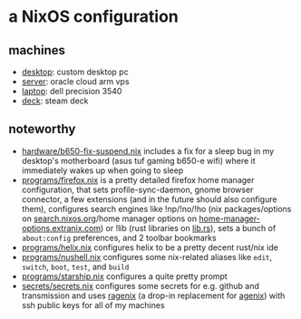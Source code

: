 # a NixOS configuration

## machines

- [desktop](https://github.com/hexfae/system/blob/main/machines/desktop/configuration.nix): custom desktop pc
- [server](https://github.com/hexfae/system/blob/main/machines/server/configuration.nix): oracle cloud arm vps
- [laptop](https://github.com/hexfae/system/blob/main/machines/laptop/configuration.nix): dell precision 3540
- [deck](https://github.com/hexfae/system/blob/main/machines/deck/configuration.nix): steam deck

## noteworthy

- [hardware/b650-fix-suspend.nix](https://github.com/hexfae/system/blob/main/hardware/b650-fix-suspend.nix)
  includes a fix for a sleep bug in my desktop's motherboard (asus tuf gaming b650-e wifi) where it
  immediately wakes up when going to sleep
- [programs/firefox.nix](https://github.com/hexfae/system/blob/main/programs/firefox.nix) is a pretty detailed
  firefox home manager configuration, that sets profile-sync-daemon, gnome browser connector, a few extensions
  (and in the future should also configure them), configures search engines like !np/!no/!ho (nix
  packages/options on [search.nixos.org](https://search.nixos.org/)/home manager options on
  [home-manager-options.extranix.com](https://home-manager-options.extranix.com/)) or !lib (rust libraries
  on [lib.rs](https://lib.rs)), sets a bunch of `about:config` preferences, and 2 toolbar bookmarks
- [programs/helix.nix](https://github.com/hexfae/system/blob/main/programs/helix.nix) configures helix to be a pretty
  decent rust/nix ide
- [programs/nushell.nix](https://github.com/hexfae/system/blob/main/programs/nushell.nix) configures some nix-related
  aliases like `edit`, `switch`, `boot`, `test`, and `build`
- [programs/starship.nix](https://github.com/hexfae/system/blob/main/programs/starship.nix) configures a quite pretty prompt
- [secrets/secrets.nix](https://github.com/hexfae/system/blob/main/secrets/secrets.nix) configures some secrets for e.g.
  github and transmission and uses [ragenix](https://github.com/yaxitech/ragenix) (a drop-in replacement for
  [agenix](https://github.com/ryantm/agenix)) with ssh public keys for all of my machines
  

